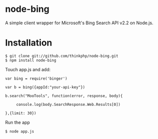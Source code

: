 # node-bing

A simple client wrapper for Microsoft's Bing Search API v2.2 on Node.js.

# Installation

```
$ git clone git://github.com/thinkphp/node-bing.git
$ npm install node-bing
```

Touch app.js and add:

```
var bing = require('binger')

var b = bing({appId:"your-api-key"})

b.search("MooTools", function(error, response, body){

     console.log(body.SearchResponse.Web.Results[0]) 

},{limit: 30})

```

Run the app

```
$ node app.js

```